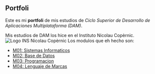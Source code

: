 ## Portfoli

Este es mi **portfoli** de mis estudios de *Ciclo Superior de Desarrollo de Aplicaciones Multiplataforma (DAM)*.


Mis estudios de DAM los hice en el Instituto Nicolau Copèrnic.
![Logo INS Nicolau Copèrnic](https://copernic.cat/images/logos/logo-header.png)
Los modulos que eh hecho son:

- [M01: Sistemas Informaticos](https://github.com/Ferran-MF/Portfoli/tree/main/portfoli/moduls/M01)
- [M02: Base de Datos](https://github.com/Ferran-MF/Portfoli/tree/main/portfoli/moduls/M02)
- [M03: Programacion](https://github.com/Ferran-MF/Portfoli/tree/main/portfoli/moduls/M03)
- [M04: Lenguaje de Marcas](https://github.com/Ferran-MF/Portfoli/tree/main/portfoli/moduls/M04)
